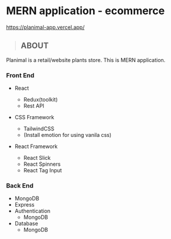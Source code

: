 # MERN application - ecommerce

https://planimal-app.vercel.app/

> ## ABOUT

Planimal is a retail/website plants store. This is MERN application.

### Front End

- React

  - Redux(toolkit)
  - Rest API

- CSS Framework

  - TailwindCSS
  - (Install emotion for using vanila css)

- React Framework
  - React Slick
  - React Spinners
  - React Tag Input

### Back End

- MongoDB
- Express
- Authentication
  - MongoDB
- Database
  - MongoDB
